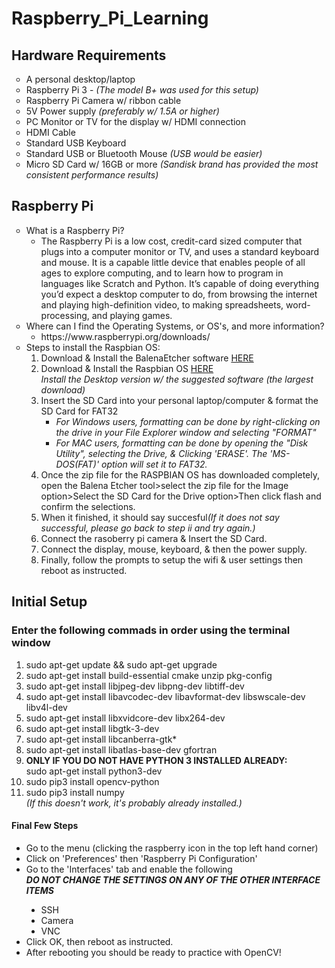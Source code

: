 <h1> Raspberry_Pi_Learning </h1>



<h2>Hardware Requirements</h2>
<ul style="list-style-type:circle;">
  <li>A personal desktop/laptop</li>
  <li>Raspberry Pi 3 - <i>(The model B+ was used for this setup)</i></li>
  <li>Raspberry Pi Camera w/ ribbon cable</li>
  <li>5V Power supply <i>(preferably w/ 1.5A or higher)</i></li>
  <li>PC Monitor or TV for the display w/ HDMI connection</li>
  <li>HDMI Cable</li>
  <li>Standard USB Keyboard</li>
  <li>Standard USB or Bluetooth Mouse <i>(USB would be easier)</i></li>
  <li>Micro SD Card w/ 16GB or more <i>(Sandisk brand has provided the most consistent performance results)</i></li>
</ul>

<h2>Raspberry Pi</h2>
<ul style="list-style-type:circle;">
  <li>What is a Raspberry Pi?
    <ul>
      <li>The Raspberry Pi is a low cost, credit-card sized computer that plugs into a computer monitor or TV, and uses a standard keyboard and mouse. It is a capable little device that enables people of all ages to explore computing, and to learn how to program in languages like Scratch and Python. It’s capable of doing everything you’d expect a desktop computer to do, from browsing the internet and playing high-definition video, to making spreadsheets, word-processing, and playing games.</li>
    </ul>
  </li>
  <li> Where can I find the Operating Systems, or OS's, and more information? 
    <ul>
      <li>
        <a>https://www.raspberrypi.org/downloads/</a>
      </li>
    </ul>
  </li>
  <li> Steps to install the Raspbian OS:
    <ol>
      <li>Download & Install the BalenaEtcher software <a href='https://www.balena.io/etcher/'>HERE</a></li>
      <li>Download & Install the Raspbian OS <a href='https://www.raspberrypi.org/downloads/raspbian/'>HERE</a>
      <br><i>Install the Desktop version w/ the suggested software (the largest download)</i></li>
      <li>Insert the SD Card into your personal laptop/computer & format the SD Card for FAT32
        <ul>
          <li><i>For Windows users, formatting can be done by right-clicking on the drive in your File Explorer window and selecting "FORMAT"</i></li>
          <li><i>For MAC users, formatting can be done by opening the "Disk Utility", selecting the Drive, & Clicking 'ERASE'. The 'MS-DOS(FAT)' option will set it to FAT32.</i></li>
        </ul>
      </li>
      <li>Once the zip file for the RASPBIAN OS has downloaded completely, open the Balena Etcher tool>select the zip file for the Image option>Select the SD Card for the Drive option>Then click flash and confirm the selections.</li>
      </li>
      <li>When it finished, it should say succesful<i>(If it does not say successful, please go back to step ii and try again.)</i></li>
      <li>Connect the rasoberry pi camera & Insert the SD Card.</li>
      <li>Connect the display, mouse, keyboard, & then the power supply.</li>
      <li>Finally, follow the prompts to setup the wifi & user settings then reboot as instructed.</li>
    </ol>
  </li>
</ul>


<h2>Initial Setup</h2>
<h3>Enter the following commads in order using the terminal window</h3>
<ol>
  <li>sudo apt-get update && sudo apt-get upgrade</li>
  <li>sudo apt-get install build-essential cmake unzip pkg-config</li>
  <li>sudo apt-get install libjpeg-dev libpng-dev libtiff-dev</li>
  <li>sudo apt-get install libavcodec-dev libavformat-dev libswscale-dev libv4l-dev</li>
  <li>sudo apt-get install libxvidcore-dev libx264-dev</li>
  <li>sudo apt-get install libgtk-3-dev</li>
  <li>sudo apt-get install libcanberra-gtk*</li>
  <li>sudo apt-get install libatlas-base-dev gfortran</li>
  <li><b>ONLY IF YOU DO NOT HAVE PYTHON 3 INSTALLED ALREADY:</b>
    <br>sudo apt-get install python3-dev</li>
  <li>sudo pip3 install opencv-python</li>
  <li>sudo pip3 install numpy
  <br><i>(If this doesn't work, it's probably already installed.)</i></li>
</ol>
<h4>Final Few Steps</h4>
<ul>
  <li>Go to the menu (clicking the raspberry icon in the top left hand corner)</li>
  <li>Click on 'Preferences' then 'Raspberry Pi Configuration'</li>
  <li>Go to the 'Interfaces' tab and enable the following
  <br><b><i>DO NOT CHANGE THE SETTINGS ON ANY OF THE OTHER INTERFACE ITEMS</i></b></li>
    <ul style="list-style-type:disc;">
      <li>SSH</li>
      <li>Camera</li>
      <li>VNC</li>
    </ul>
  <li>Click OK, then reboot as instructed.</li>
  <li>After rebooting you should be ready to practice with OpenCV!</li>
<ul>
